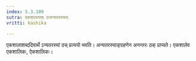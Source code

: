 ```yaml
---
index: 5.3.109
sutra: एकशालायाष् ठजन्यतरस्याम्
vritti: kashika

---
```

एकशालाशब्ददिवार्थे ऽन्यतरस्यां ठच् प्रत्ययो भवति। अन्यतरस्याङ्ग्रहणेन अनन्तरः ठक् प्राप्यते। एकशालेव एकशालिकः, ऐकशालिकः।